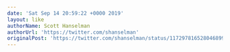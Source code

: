 ```yaml
---
date: 'Sat Sep 14 20:59:22 +0000 2019'
layout: like
authorName: Scott Hanselman
authorUrl: 'https://twitter.com/shanselman'
originalPost: 'https://twitter.com/shanselman/status/1172978165280468992'
---
```

